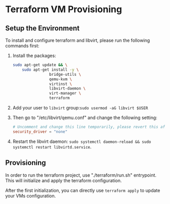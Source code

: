 # Terraform VM Provisioning

## Setup the Environment

To install and configure terraform and libvirt, please run the following commands first:

1. Install the packages:

    ```sh
    sudo apt-get update && \
        sudo apt-get install -y \
                    bridge-utils \
                    qemu-kvm \
                    virtinst \
                    libvirt-daemon \
                    virt-manager \
                    terraform
    ```

2. Add your user to `libvirt` group:`sudo usermod -aG libvirt $USER`

3. Then go to "/etc/libvirt/qemu.conf" and change the following setting:

    ```conf
    # Uncomment and change this line temporarily, please revert this after you are done with this project.
    security_driver = "none"
    ```

4. Restart the libvirt daemon: `sudo systemctl daemon-reload && sudo systemctl restart libvirtd.service`.

## Provisioning

In order to run the terraform project, use "./terraform/run.sh" entrypoint. This will initialize and apply the terraform configuration.

After the first initialization, you can directly use `terraform apply` to update your VMs configuration.
